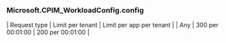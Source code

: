 <!-- markdownlint-disable MD041 h1-missing h1-not-first]-->
### Microsoft.CPIM_WorkloadConfig.config
| Request type | Limit per tenant | Limit per app per tenant |
| Any | 300 per 00:01:00 | 200 per 00:01:00 |
